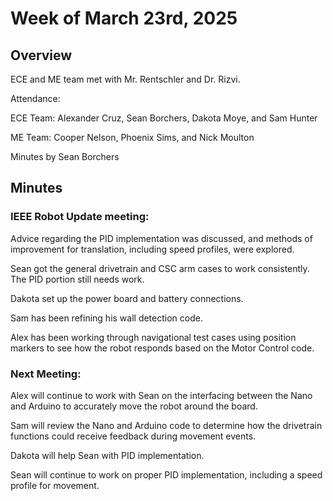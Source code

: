 # Week of March 23rd, 2025 

## Overview 

ECE and ME team met with Mr. Rentschler and Dr. Rizvi.
 

Attendance:  

ECE Team: Alexander Cruz, Sean Borchers, Dakota Moye, and Sam Hunter 

ME Team: Cooper Nelson, Phoenix Sims, and Nick Moulton 

 

Minutes by Sean Borchers 

## Minutes 

### IEEE Robot Update meeting: 

Advice regarding the PID implementation was discussed, and methods of improvement for translation, including speed profiles, were explored.

Sean got the general drivetrain and CSC arm cases to work consistently. The PID portion still needs work.

Dakota set up the power board and battery connections.

Sam has been refining his wall detection code.

Alex has been working through navigational test cases using position markers to see how the robot responds based on the Motor Control code.

 

### Next Meeting: 

Alex will continue to work with Sean on the interfacing between the Nano and Arduino to accurately move the robot around the board.

Sam will review the Nano and Arduino code to determine how the drivetrain functions could receive feedback during movement events.

Dakota will help Sean with PID implementation.

Sean will continue to work on proper PID implementation, including a speed profile for movement.
